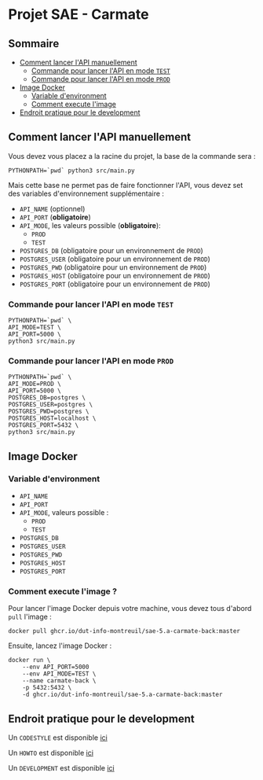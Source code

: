 # Projet SAE - Carmate
## Sommaire
- [Comment lancer l'API manuellement](#comment-lancer-lapi-manuellement)
    - [Commande pour lancer l'API en mode `TEST`](#commande-pour-lancer-lapi-en-mode-test)
    - [Commande pour lancer l'API en mode `PROD`](#commande-pour-lancer-lapi-en-mode-prod)
- [Image Docker](#image-docker)
    - [Variable d'environment](#variable-denvironment)
    - [Comment execute l'image](#comment-execute-limage)
- [Endroit pratique pour le development](#endroit-pratique-pour-le-development)

## Comment lancer l'API manuellement
Vous devez vous placez a la racine du projet, la base de la commande sera :
```
PYTHONPATH=`pwd` python3 src/main.py
```
Mais cette base ne permet pas de faire fonctionner l'API, vous devez set des variables d'environnement supplémentaire :
- `API_NAME` (optionnel)
- `API_PORT` (**obligatoire**)
- `API_MODE`, les valeurs possible (**obligatoire**):
    - `PROD`
    - `TEST`
- `POSTGRES_DB` (obligatoire pour un environnement de `PROD`)
- `POSTGRES_USER` (obligatoire pour un environnement de `PROD`)
- `POSTGRES_PWD` (obligatoire pour un environnement de `PROD`)
- `POSTGRES_HOST` (obligatoire pour un environnement de `PROD`)
- `POSTGRES_PORT` (obligatoire pour un environnement de `PROD`)
### Commande pour lancer l'API en mode `TEST`
```
PYTHONPATH=`pwd` \
API_MODE=TEST \
API_PORT=5000 \
python3 src/main.py
```
### Commande pour lancer l'API en mode `PROD`
```
PYTHONPATH=`pwd` \
API_MODE=PROD \
API_PORT=5000 \
POSTGRES_DB=postgres \
POSTGRES_USER=postgres \
POSTGRES_PWD=postgres \
POSTGRES_HOST=localhost \
POSTGRES_PORT=5432 \
python3 src/main.py
``` 

## Image Docker
### Variable d'environment 
- `API_NAME`
- `API_PORT`
- `API_MODE`, valeurs possible :
    - `PROD`
    - `TEST`
- `POSTGRES_DB`
- `POSTGRES_USER`
- `POSTGRES_PWD`
- `POSTGRES_HOST`
- `POSTGRES_PORT`
### Comment execute l'image ?
Pour lancer l'image Docker depuis votre machine, vous devez tous d'abord `pull` l'image :
```
docker pull ghcr.io/dut-info-montreuil/sae-5.a-carmate-back:master
```
Ensuite, lancez l'image Docker :
```
docker run \
    --env API_PORT=5000
    --env API_MODE=TEST \
    --name carmate-back \
    -p 5432:5432 \
    -d ghcr.io/dut-info-montreuil/sae-5.a-carmate-back:master
```

## Endroit pratique pour le development
Un `CODESTYLE` est disponible [ici](/docs/CODESTYLE.md)

Un `HOWTO` est disponible [ici](/docs/HOWTO.md)

Un `DEVELOPMENT` est disponible [ici](/docs/DEVELOPMENT.md)
